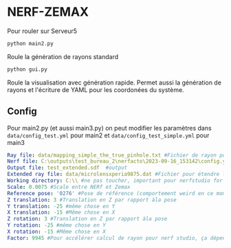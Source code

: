 # NERF-ZEMAX

Pour rouler sur Serveur5

``` sh
python main2.py
```


Roule la génération de rayons standard

``` sh
python gui.py
```


Roule la visualisation avec génération rapide. Permet aussi la génération de rayons et l'écriture de YAML pour les coordonées du système.

## Config

Pour main2.py (et aussi main3.py) on peut modifier les paramètres dans `data/config_test.yml` pour main2 et `data/config_test_simple.yml` pour main3

``` yaml
Ray file: data/mapping_simple_the_true_pinhole.txt #Fichier de rayon pour 1 micro-lentilles
Nerf file: C:\outputs\test_bureau_2\nerfacto\2023-09-16_153142\config.yml #Fichier avec le NERF pour nerfstudio
Output file: test_extended.sdf  #output
Extended ray file: data/microlensxperia9875.dat #Fichier pour étendre les positions des autres micro-lentilles
Working directory: C:\\ #ne pas toucher, important pour nerfstudio for some reasons
Scale: 0.0075 #Scale entre NERf et Zemax
Reference pose: '0276' #Pose de référence (comportement weird en ce moment)
Z translation: 3 #Translation en Z par rapport àla pose
Y translation: -25 #même chose en Y
X translation: -15 #Même chose en X
Z rotation: 3 #Translation en Z par rapport àla pose
Y rotation: -25 #même chose en Y
X rotation: -15 #Même chose en X
Factor: 9945 #Pour accélérer calcul de rayon pour nerf studio, ça dépend du nombres de rayons. Ne pas toucher dans le fond
```